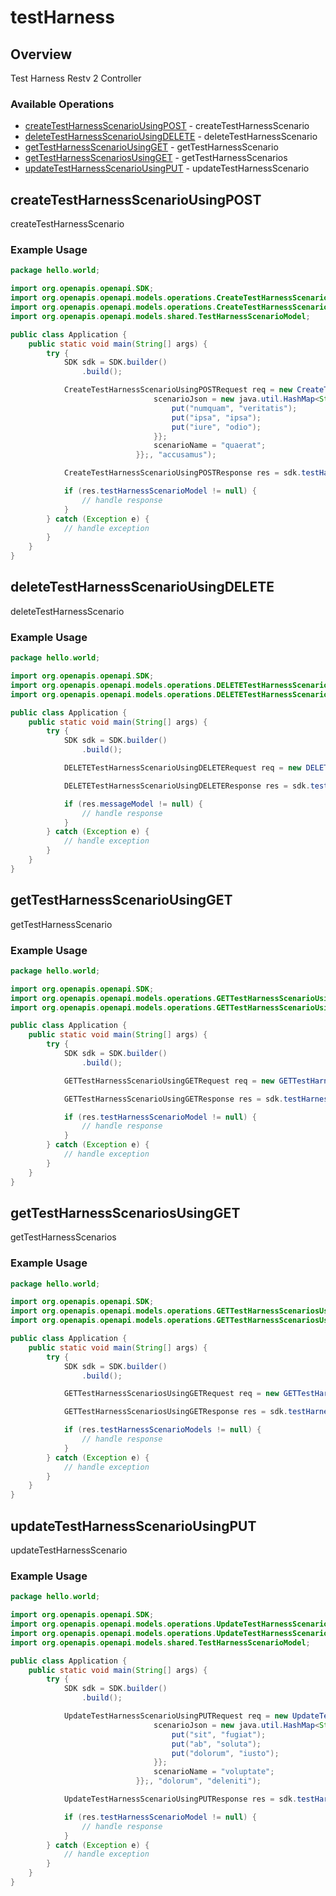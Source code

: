 # testHarness

## Overview

Test Harness Restv 2 Controller

### Available Operations

* [createTestHarnessScenarioUsingPOST](#createtestharnessscenariousingpost) - createTestHarnessScenario
* [deleteTestHarnessScenarioUsingDELETE](#deletetestharnessscenariousingdelete) - deleteTestHarnessScenario
* [getTestHarnessScenarioUsingGET](#gettestharnessscenariousingget) - getTestHarnessScenario
* [getTestHarnessScenariosUsingGET](#gettestharnessscenariosusingget) - getTestHarnessScenarios
* [updateTestHarnessScenarioUsingPUT](#updatetestharnessscenariousingput) - updateTestHarnessScenario

## createTestHarnessScenarioUsingPOST

createTestHarnessScenario

### Example Usage

```java
package hello.world;

import org.openapis.openapi.SDK;
import org.openapis.openapi.models.operations.CreateTestHarnessScenarioUsingPOSTRequest;
import org.openapis.openapi.models.operations.CreateTestHarnessScenarioUsingPOSTResponse;
import org.openapis.openapi.models.shared.TestHarnessScenarioModel;

public class Application {
    public static void main(String[] args) {
        try {
            SDK sdk = SDK.builder()
                .build();

            CreateTestHarnessScenarioUsingPOSTRequest req = new CreateTestHarnessScenarioUsingPOSTRequest(                new TestHarnessScenarioModel() {{
                                scenarioJson = new java.util.HashMap<String, Object>() {{
                                    put("numquam", "veritatis");
                                    put("ipsa", "ipsa");
                                    put("iure", "odio");
                                }};
                                scenarioName = "quaerat";
                            }};, "accusamus");            

            CreateTestHarnessScenarioUsingPOSTResponse res = sdk.testHarness.createTestHarnessScenarioUsingPOST(req);

            if (res.testHarnessScenarioModel != null) {
                // handle response
            }
        } catch (Exception e) {
            // handle exception
        }
    }
}
```

## deleteTestHarnessScenarioUsingDELETE

deleteTestHarnessScenario

### Example Usage

```java
package hello.world;

import org.openapis.openapi.SDK;
import org.openapis.openapi.models.operations.DELETETestHarnessScenarioUsingDELETERequest;
import org.openapis.openapi.models.operations.DELETETestHarnessScenarioUsingDELETEResponse;

public class Application {
    public static void main(String[] args) {
        try {
            SDK sdk = SDK.builder()
                .build();

            DELETETestHarnessScenarioUsingDELETERequest req = new DELETETestHarnessScenarioUsingDELETERequest("quidem", "voluptatibus");            

            DELETETestHarnessScenarioUsingDELETEResponse res = sdk.testHarness.deleteTestHarnessScenarioUsingDELETE(req);

            if (res.messageModel != null) {
                // handle response
            }
        } catch (Exception e) {
            // handle exception
        }
    }
}
```

## getTestHarnessScenarioUsingGET

getTestHarnessScenario

### Example Usage

```java
package hello.world;

import org.openapis.openapi.SDK;
import org.openapis.openapi.models.operations.GETTestHarnessScenarioUsingGETRequest;
import org.openapis.openapi.models.operations.GETTestHarnessScenarioUsingGETResponse;

public class Application {
    public static void main(String[] args) {
        try {
            SDK sdk = SDK.builder()
                .build();

            GETTestHarnessScenarioUsingGETRequest req = new GETTestHarnessScenarioUsingGETRequest("voluptas", "natus");            

            GETTestHarnessScenarioUsingGETResponse res = sdk.testHarness.getTestHarnessScenarioUsingGET(req);

            if (res.testHarnessScenarioModel != null) {
                // handle response
            }
        } catch (Exception e) {
            // handle exception
        }
    }
}
```

## getTestHarnessScenariosUsingGET

getTestHarnessScenarios

### Example Usage

```java
package hello.world;

import org.openapis.openapi.SDK;
import org.openapis.openapi.models.operations.GETTestHarnessScenariosUsingGETRequest;
import org.openapis.openapi.models.operations.GETTestHarnessScenariosUsingGETResponse;

public class Application {
    public static void main(String[] args) {
        try {
            SDK sdk = SDK.builder()
                .build();

            GETTestHarnessScenariosUsingGETRequest req = new GETTestHarnessScenariosUsingGETRequest("eos");            

            GETTestHarnessScenariosUsingGETResponse res = sdk.testHarness.getTestHarnessScenariosUsingGET(req);

            if (res.testHarnessScenarioModels != null) {
                // handle response
            }
        } catch (Exception e) {
            // handle exception
        }
    }
}
```

## updateTestHarnessScenarioUsingPUT

updateTestHarnessScenario

### Example Usage

```java
package hello.world;

import org.openapis.openapi.SDK;
import org.openapis.openapi.models.operations.UpdateTestHarnessScenarioUsingPUTRequest;
import org.openapis.openapi.models.operations.UpdateTestHarnessScenarioUsingPUTResponse;
import org.openapis.openapi.models.shared.TestHarnessScenarioModel;

public class Application {
    public static void main(String[] args) {
        try {
            SDK sdk = SDK.builder()
                .build();

            UpdateTestHarnessScenarioUsingPUTRequest req = new UpdateTestHarnessScenarioUsingPUTRequest(                new TestHarnessScenarioModel() {{
                                scenarioJson = new java.util.HashMap<String, Object>() {{
                                    put("sit", "fugiat");
                                    put("ab", "soluta");
                                    put("dolorum", "iusto");
                                }};
                                scenarioName = "voluptate";
                            }};, "dolorum", "deleniti");            

            UpdateTestHarnessScenarioUsingPUTResponse res = sdk.testHarness.updateTestHarnessScenarioUsingPUT(req);

            if (res.testHarnessScenarioModel != null) {
                // handle response
            }
        } catch (Exception e) {
            // handle exception
        }
    }
}
```
